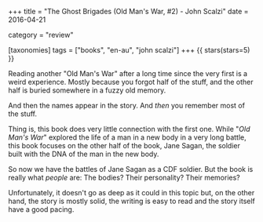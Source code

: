 +++
title = "The Ghost Brigades (Old Man's War, #2) - John Scalzi"
date = 2016-04-21

category = "review"

[taxonomies]
tags = ["books", "en-au", "john scalzi"]
+++
{{ stars(stars=5) }}

Reading another "Old Man's War" after a long time since the very first is a weird experience. Mostly because you forgot half of the stuff, and the other half is buried somewhere in a fuzzy old memory.

And then the names appear in the story. And *then* you remember most of the stuff.

Thing is, this book does very little connection with the first one. While "_Old Man's War_" explored the life of a man in a new body in a very long battle, this book focuses on the other half of the book, Jane Sagan, the soldier built with the DNA of the man in the new body.

So now we have the battles of Jane Sagan as a CDF soldier. But the book is really what *people* are: The bodies? Their personality? Their memories?

Unfortunately, it doesn't go as deep as it could in this topic but, on the other hand, the story is mostly solid, the writing is easy to read and the story itself have a good pacing.